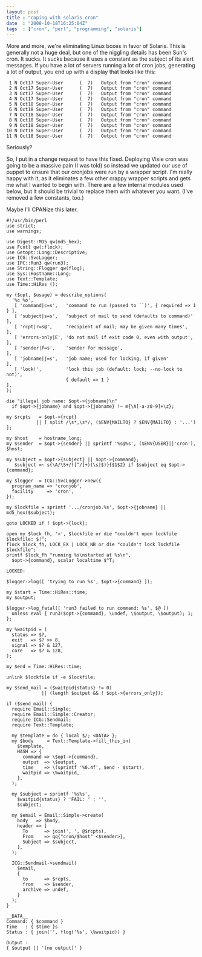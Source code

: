 ```yaml
---
layout: post
title : "coping with solaris cron"
date  : "2008-10-18T16:25:04Z"
tags  : ["cron", "perl", "programming", "solaris"]
---
```

More and more, we're eliminating Linux boxes in favor of Solaris.  This is
generally not a huge deal, but one of the niggling details has been Sun's cron.
It sucks.  It sucks because it uses a constant as the subject of its alert
messages.  If you have a lot of servers running a lot of cron jobs, generating
a lot of output, you end up with a display that looks like this:

     1 N Oct17 Super-User      (  7)   Output from "cron" command
     2 N Oct17 Super-User      (  7)   Output from "cron" command
     3 N Oct17 Super-User      (  7)   Output from "cron" command
     4 N Oct17 Super-User      (  7)   Output from "cron" command
     5 N Oct18 Super-User      (  7)   Output from "cron" command
     6 N Oct18 Super-User      (  7)   Output from "cron" command
     7 N Oct18 Super-User      (  7)   Output from "cron" command
     8 N Oct18 Super-User      (  7)   Output from "cron" command
     9 N Oct18 Super-User      (  7)   Output from "cron" command
    10 N Oct18 Super-User      (  7)   Output from "cron" command
    11 N Oct18 Super-User      (  7)   Output from "cron" command

Seriously?

So, I put in a change request to have this fixed.  Deploying Vixie cron was
going to be a massive pain (I was told) so instead we updated our use of puppet
to ensure that our cronjobs were run by a wrapper script.  I'm really happy
with it, as it eliminates a few other crappy wrapper scripts and gets me what I
wanted to begin with.  There are a few internal modules used below, but it
should be trivial to replace them with whatever you want.  (I've removed a few
constants, too.)

Maybe I'll CPANize this later.

    #!/usr/bin/perl
    use strict;
    use warnings;

    use Digest::MD5 qw(md5_hex);
    use Fcntl qw(:flock);
    use Getopt::Long::Descriptive;
    use ICG::SvcLogger;
    use IPC::Run3 qw(run3);       
    use String::Flogger qw(flog);
    use Sys::Hostname::Long;
    use Text::Template;
    use Time::HiRes ();

    my ($opt, $usage) = describe_options(
      '%c %o',
       [ 'command|c=s',   'command to run (passed to ``)', { required => 1 } ],
       [ 'subject|s=s',   'subject of mail to send (defaults to command)'    ],
       [ 'rcpt|r=s@',     'recipient of mail; may be given many times',      ],
       [ 'errors-only|E', 'do not mail if exit code 0, even with output',    ],
       [ 'sender|f=s',    'sender for message',                              ],
       [ 'jobname|j=s',   'job name; used for locking, if given'             ],
       [ 'lock!',         'lock this job (default: lock; --no-lock to not)',
                          { default => 1 }                                   ],
    );

    die "illegal job name: $opt->{jobname}\n"
      if $opt->{jobname} and $opt->{jobname} !~ m{\A[-a-z0-9]+\z};

    my $rcpts   = $opt->{rcpt}
               || [ split /\s*,\s*/, ($ENV{MAILTO} ? $ENV{MAILTO} : '...') ];

    my $host    = hostname_long;
    my $sender  = $opt->{sender} || sprintf '%s@%s', ($ENV{USER}||'cron'), $host;

    my $subject = $opt->{subject} || $opt->{command};
       $subject =~ s{\A/\S+/([^/]+)(\s|$)}{$1$2} if $subject eq $opt->{command};

    my $logger  = ICG::SvcLogger->new({
      program_name => 'cronjob',
      facility     => 'cron',
    });

    my $lockfile = sprintf '.../cronjob.%s', $opt->{jobname} || md5_hex($subject);

    goto LOCKED if ! $opt->{lock};

    open my $lock_fh, '>', $lockfile or die "couldn't open lockfile $lockfile: $!";
    flock $lock_fh, LOCK_EX | LOCK_NB or die "couldn't lock lockfile $lockfile";
    printf $lock_fh "running %s\nstarted at %s\n",
      $opt->{command}, scalar localtime $^T;

    LOCKED:

    $logger->log([ 'trying to run %s', $opt->{command} ]);

    my $start = Time::HiRes::time;
    my $output;

    $logger->log_fatal([ 'run3 failed to run command: %s', $@ ])
      unless eval { run3($opt->{command}, \undef, \$output, \$output); 1; };

    my %waitpid = (
      status => $?,
      exit   => $? >> 8,
      signal => $? & 127,
      core   => $? & 128,
    );

    my $end = Time::HiRes::time;

    unlink $lockfile if -e $lockfile;

    my $send_mail = ($waitpid{status} != 0)
                 || (length $output && ! $opt->{errors_only});

    if ($send_mail) {
      require Email::Simple;
      require Email::Simple::Creator;
      require ICG::Sendmail;
      require Text::Template;

      my $template = do { local $/; <DATA> };
      my $body     = Text::Template->fill_this_in(
        $template,
        HASH => {
          command => \$opt->{command},
          output  => \$output,
          time    => \(sprintf '%0.4f', $end - $start),
          waitpid => \%waitpid,
        },
      );

      my $subject = sprintf '%s%s',
        $waitpid{status} ? 'FAIL: ' : '',
        $subject;

      my $email = Email::Simple->create(
        body   => $body,
        header => [
          To      => join(', ', @$rcpts),
          From    => qq{"cron/$host" <$sender>},
          Subject => $subject,
        ],
      );

      ICG::Sendmail->sendmail(
        $email,
        {
          to      => $rcpts,
          from    => $sender,
          archive => undef,
        }
      );
    }

    __DATA__
    Command: { $command }
    Time   : { $time }s
    Status : { join('', flog('%s', \%waitpid)) }

    Output :
    { $output || '(no output)' }

